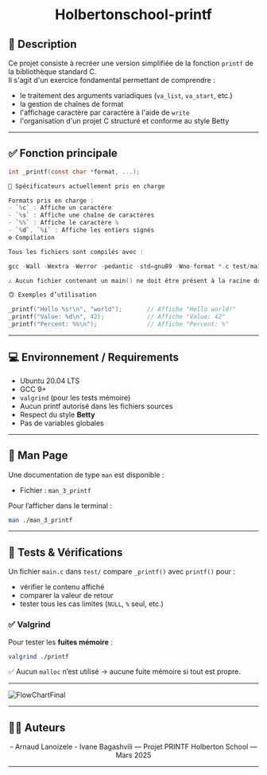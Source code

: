 # <p align="center">Holbertonschool-printf</p> 
                             
## 📌 Description

Ce projet consiste à recréer une version simplifiée de la fonction `printf` de la bibliothèque standard C.  
Il s'agit d'un exercice fondamental permettant de comprendre :

- le traitement des arguments variadiques (`va_list`, `va_start`, etc.)
- la gestion de chaînes de format
- l'affichage caractère par caractère à l'aide de `write`
- l'organisation d'un projet C structuré et conforme au style Betty

---

## ✅ Fonction principale

```c
int _printf(const char *format, ...);

🧩 Spécificateurs actuellement pris en charge

Formats pris en charge :
- `%c` : Affiche un caractère
- `%s` : Affiche une chaîne de caractères
- `%%` : Affiche le caractère %
- `%d`, `%i` : Affiche les entiers signés
⚙️ Compilation

Tous les fichiers sont compilés avec :

gcc -Wall -Wextra -Werror -pedantic -std=gnu89 -Wno-format *.c test/main.c -o printf

⚠️ Aucun fichier contenant un main() ne doit être présent à la racine du projet.

🙃​ Exemples d’utilisation

_printf("Hello %s!\n", "world");       // Affiche "Hello world!"
_printf("Value: %d\n", 42);            // Affiche "Value: 42"
_printf("Percent: %%\n");              // Affiche "Percent: %"
```

---

## 💻 Environnement / Requirements

- Ubuntu 20.04 LTS
- GCC 9+
- `valgrind` (pour les tests mémoire)
- Aucun printf autorisé dans les fichiers sources
- Respect du style **Betty**
- Pas de variables globales

---


## 📖 Man Page

Une documentation de type `man` est disponible :

- Fichier : `man_3_printf`

Pour l’afficher dans le terminal :

```bash
man ./man_3_printf
```




---

## 🧪 Tests & Vérifications

Un fichier `main.c` dans `test/` compare `_printf()` avec `printf()` pour :
- vérifier le contenu affiché
- comparer la valeur de retour
- tester tous les cas limites (`NULL`, `%` seul, etc.)

### ✅ Valgrind

Pour tester les **fuites mémoire** :

```bash
valgrind ./printf
```

✅ Aucun `malloc` n’est utilisé → aucune fuite mémoire si tout est propre.

---




![FlowChartFinal](https://github.com/user-attachments/assets/87c9d0ce-5b70-45b4-8723-ad14e563e9a9)



---

## 👨‍💻 Auteurs

<p align="center">- Arnaud Lanoizele - Ivane Bagashvili — Projet PRINTF Holberton School — Mars 2025</p>

---
